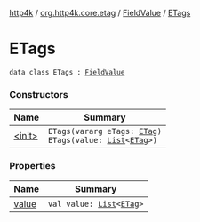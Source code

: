 [http4k](../../../index.md) / [org.http4k.core.etag](../../index.md) / [FieldValue](../index.md) / [ETags](./index.md)

# ETags

`data class ETags : `[`FieldValue`](../index.md)

### Constructors

| Name | Summary |
|---|---|
| [&lt;init&gt;](-init-.md) | `ETags(vararg eTags: `[`ETag`](../../-e-tag/index.md)`)`<br>`ETags(value: `[`List`](https://kotlinlang.org/api/latest/jvm/stdlib/kotlin.collections/-list/index.html)`<`[`ETag`](../../-e-tag/index.md)`>)` |

### Properties

| Name | Summary |
|---|---|
| [value](value.md) | `val value: `[`List`](https://kotlinlang.org/api/latest/jvm/stdlib/kotlin.collections/-list/index.html)`<`[`ETag`](../../-e-tag/index.md)`>` |
